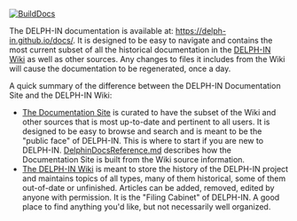 [![BuildDocs](https://github.com/delph-in/docs/actions/workflows/BuildDocs.yml/badge.svg)](https://github.com/delph-in/docs/actions/workflows/BuildDocs.yml)

The DELPH-IN documentation is available at: https://delph-in.github.io/docs/. It is designed to be easy to navigate and contains the most current subset of all the historical documentation in the [DELPH-IN Wiki](https://github.com/delph-in/docs/wiki) as well as other sources. Any changes to files it includes from the Wiki will cause the documentation to be regenerated, once a day.

A quick summary of the difference between the DELPH-IN Documentation Site and the DELPH-IN Wiki:

- [The Documentation Site](https://delph-in.github.io/docs/) is curated to have the subset of the Wiki and other sources that is most up-to-date and pertinent to all users. It is designed to be easy to browse and search and is meant to be the "public face" of DELPH-IN. This is where to start if you are new to DELPH-IN. [DelphinDocsReference.md](DelphinDocsReference.md) describes how the Documentation Site is built from the Wiki source information.
- [The DELPH-IN Wiki](https://github.com/delph-in/docs/wiki) is meant to store the history of the DELPH-IN project and maintains topics of all types, many of them historical, some of them out-of-date or unfinished. Articles can be added, removed, edited by anyone with permission. It is the "Filing Cabinet" of DELPH-IN. A good place to find anything you'd like, but not necessarily well organized.


